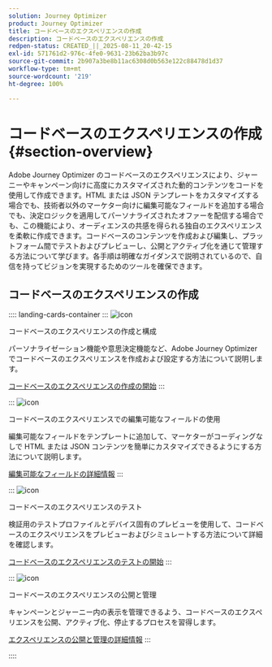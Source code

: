 ```yaml
---
solution: Journey Optimizer
product: Journey Optimizer
title: コードベースのエクスペリエンスの作成
description: コードベースのエクスペリエンスの作成
redpen-status: CREATED_||_2025-08-11_20-42-15
exl-id: 571761d2-976c-4fe0-9631-23b62ba3b97c
source-git-commit: 2b907a3be8b11ac6308d0b563e122c88478d1d37
workflow-type: tm+mt
source-wordcount: '219'
ht-degree: 100%

---
```


# コードベースのエクスペリエンスの作成{#section-overview}

Adobe Journey Optimizer のコードベースのエクスペリエンスにより、ジャーニーやキャンペーン向けに高度にカスタマイズされた動的コンテンツをコードを使用して作成できます。HTML または JSON テンプレートをカスタマイズする場合でも、技術者以外のマーケター向けに編集可能なフィールドを追加する場合でも、決定ロジックを適用してパーソナライズされたオファーを配信する場合でも、この機能により、オーディエンスの共感を得られる独自のエクスペリエンスを柔軟に作成できます。コードベースのコンテンツを作成および編集し、プラットフォーム間でテストおよびプレビューし、公開とアクティブ化を通じて管理する方法について学びます。各手順は明確なガイダンスで説明されているので、自信を持ってビジョンを実現するためのツールを確保できます。

## コードベースのエクスペリエンスの作成

:::: landing-cards-container
:::
![icon](https://cdn.experienceleague.adobe.com/icons/code-branch.svg?lang=ja)

コードベースのエクスペリエンスの作成と構成

パーソナライゼーション機能や意思決定機能など、Adobe Journey Optimizer でコードベースのエクスペリエンスを作成および設定する方法について説明します。

[コードベースのエクスペリエンスの作成の開始](../using/code-based/create-code-based.md)
:::

:::
![icon](https://cdn.experienceleague.adobe.com/icons/list-check.svg?lang=ja)

コードベースのエクスペリエンスでの編集可能なフィールドの使用

編集可能なフィールドをテンプレートに追加して、マーケターがコーディングなしで HTML または JSON コンテンツを簡単にカスタマイズできるようにする方法について説明します。

[編集可能なフィールドの詳細情報](../using/code-based/code-based-form-fields.md)
:::

:::
![icon](https://cdn.experienceleague.adobe.com/icons/gear.svg?lang=ja)

コードベースのエクスペリエンスのテスト

検証用のテストプロファイルとデバイス固有のプレビューを使用して、コードベースのエクスペリエンスをプレビューおよびシミュレートする方法について詳細を確認します。

[コードベースのエクスペリエンスのテストの開始](../using/code-based/test-code-based.md)
:::

:::
![icon](https://cdn.experienceleague.adobe.com/icons/circle-play.svg?lang=ja)

コードベースのエクスペリエンスの公開と管理

キャンペーンとジャーニー内の表示を管理できるよう、コードベースのエクスペリエンスを公開、アクティブ化、停止するプロセスを習得します。

[エクスペリエンスの公開と管理の詳細情報](../using/code-based/publish-code-based.md)
:::

::::
